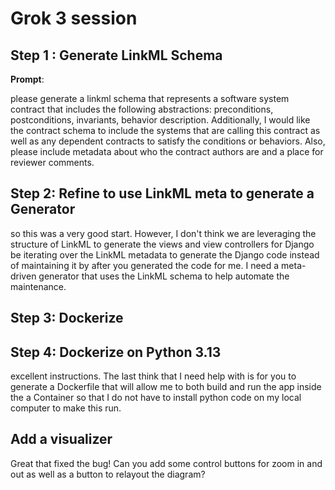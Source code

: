 # Grok 3 session

## Step 1 : Generate LinkML Schema

**Prompt**:

please generate a linkml schema that represents a software system contract that includes the following abstractions:
preconditions, postconditions, invariants, behavior description. Additionally, I would like the contract schema to
include the systems that are calling this contract as well as any dependent contracts to satisfy the conditions or
behaviors. Also, please include metadata about who the contract authors are and a place for reviewer comments.

## Step 2: Refine to use LinkML meta to generate a Generator

so this was a very good start.
However, I don't think we are leveraging the structure of LinkML to generate the views and view controllers for Django
be iterating over the LinkML metadata to generate the Django code instead of maintaining it by after you generated the
code for me. I need a meta-driven generator that uses the LinkML schema to help automate the maintenance.

## Step 3: Dockerize

## Step 4: Dockerize on Python 3.13

excellent instructions.
The last think that I need help with is for you to generate a Dockerfile that will allow me to both build and run the
app inside the a Container so that I do not have to install python code on my local computer to make this run.


## Add a visualizer

Great that fixed the bug!
Can you add some control buttons for zoom in and out as well as a button to relayout the diagram?

